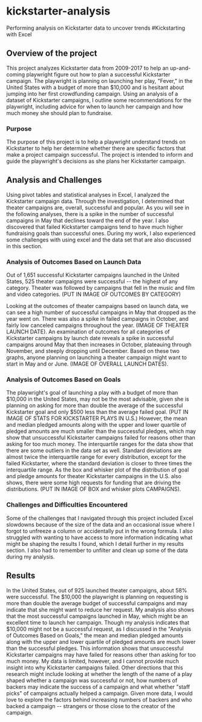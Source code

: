 # kickstarter-analysis
Performing analysis on Kickstarter data to uncover trends
#Kickstarting with Excel

## Overview of the project

This project analyzes Kickstarter data from 2009-2017 to help an up-and-coming playwright figure out how to plan a successful Kickstarter campaign. 
The playwright is planning on launching her play, "Fever," in the United States with a budget of more than $10,000 and is hesitant about jumping into her first crowdfunding campaign. 
Using an analysis of a dataset of Kickstarter campaigns, I outline some recommendations for the playwright, including advice for when to launch her campaign and how much money she should plan to fundraise.

### Purpose

The purpose of this project is to help a playwright understand trends on Kickstarter to help her determine whether there are specific factors that make a project campaign successful. 
The project is intended to inform and guide the playwright's decisions as she plans her Kickstarter campaign.

## Analysis and Challenges

Using pivot tables and statistical analyses in Excel, I analyzed the Kickstarter campaign data. 
Through the investigation, I determined that theater campaigns are, overall, successful and popular.
As you will see in the following analyses, there is a spike in the number of successful campaigns in May that declines toward the end of the year. 
I also discovered that failed Kickstarter campaigns tend to have much higher fundraising goals than successful ones. 
During my work, I also experienced some challenges with using excel and the data set that are also discussed in this section.

### Analysis of Outcomes Based on Launch Data

Out of 1,651 successful Kickstarter campaigns launched in the United States, 525 theater campaigns were successful -- the highest of any category. 
Theater was followed by campaigns that fell in the music and film and video categories. (PUT IN IMAGE OF OUTCOMES BY CATEGORY)

Looking at the outcomes of theater campaigns based on launch data, we can see a high number of successful campaigns in May that dropped as the year went on. There was also a spike in failed campaigns in October, and fairly low canceled campaigns throughout the year. (IMAGE OF THEATER LAUNCH DATE). 
An examination of outcomes for all categories of Kickstarter campaigns by launch date reveals a spike in successful campaigns around May that then increases in October, plateauing through November, and steeply dropping until December. Based on these two graphs, anyone planning on launching a theater campaign might want to start in May and or June. (IMAGE OF OVERALL LAUNCH DATES).
### Analysis of Outcomes Based on Goals
The playwright's goal of launching a play with a budget of more than $10,000 in the United States, may not be the most advisable, given she is planning on asking for more than double the average of the successful Kickstarter goal and only $500 less than the average failed goal. (PUT IN IMAGE OF STATS FOR KICKSTARTER PLAYS IN U.S.)
However, the mean and median pledged amounts along with the upper and lower quartile of pledged amounts are much smaller than the successful pledges, which may show that unsuccessful Kickstarter campaigns failed for reasons other than asking for too much money. 
The interquartile ranges for the data show that there are some outliers in the data set as well. Standard deviations are almost twice the interquartile range for every distribution, except for the failed Kickstarter, where the standard deviation is closer to three times the interquartile range. As the box and whisker plot of the distribution of goal and pledge amounts for theater Kickstarter campaigns in the U.S. also shows, there were some high requests for funding that are driving the distributions. (PUT IN IMAGE OF BOX and whisker plots CAMPAIGNS).
### Challenges and Difficulties Encountered
Some of the challenges that I navigated through this project included Excel slowdowns because of the size of the data and an occasional issue where I forgot to unfreeze a column or accidentally put in the wrong formula. I also struggled with wanting to have access to more information indicating what might be shaping the results I found, which I detail further in my results section. I also had to remember to unfilter and clean up some of the data during my analysis.
## Results
In the United States, out of 925 launched theater campaigns, about 58% were successful. The $10,000 the playwright is planning on requesting is more than double the average budget of successful campaigns and may indicate that she might want to reduce her request. My analysis also shows that the most successful campaigns launched in May, which might be an excellent time to launch her campaign. 
Though my analysis indicates that $10,000 might not be a successful request, as I discussed in the "Analysis of Outcomes Based on Goals," the mean and median pledged amounts along with the upper and lower quartile of pledged amounts are much lower than the successful pledges. This information shows that unsuccessful Kickstarter campaigns may have failed for reasons other than asking for too much money. My data is limited, however, and I cannot provide much insight into why Kickstarter campaigns failed. Other directions that this research might include looking at whether the length of the name of a play shaped whether a campaign was successful or not, how numbers of backers may indicate the success of a campaign and what whether "staff picks" of campaigns actually helped a campaign. Given more data, I would love to explore the factors behind increasing numbers of backers and who backed a campaign -- strangers or those close to the creator of the campaign. 